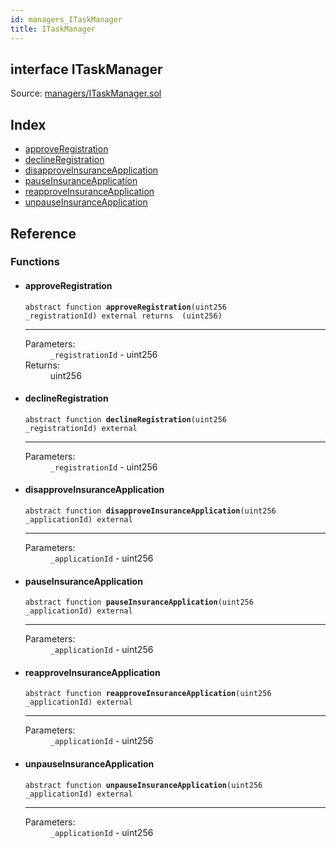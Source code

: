 ```yaml
---
id: managers_ITaskManager
title: ITaskManager
---
```


<div class="contract-doc"><div class="contract"><h2 class="contract-header"><span class="contract-kind">interface</span> ITaskManager</h2><div class="source">Source: <a href="/blob/v1.0.0/contracts/managers/ITaskManager.sol" target="_blank">managers/ITaskManager.sol</a></div></div><div class="index"><h2>Index</h2><ul><li><a href="managers_ITaskManager.html#approveRegistration">approveRegistration</a></li><li><a href="managers_ITaskManager.html#declineRegistration">declineRegistration</a></li><li><a href="managers_ITaskManager.html#disapproveInsuranceApplication">disapproveInsuranceApplication</a></li><li><a href="managers_ITaskManager.html#pauseInsuranceApplication">pauseInsuranceApplication</a></li><li><a href="managers_ITaskManager.html#reapproveInsuranceApplication">reapproveInsuranceApplication</a></li><li><a href="managers_ITaskManager.html#unpauseInsuranceApplication">unpauseInsuranceApplication</a></li></ul></div><div class="reference"><h2>Reference</h2><div class="functions"><h3>Functions</h3><ul><li><div class="item function"><span id="approveRegistration" class="anchor-marker"></span><h4 class="name">approveRegistration</h4><div class="body"><code class="signature"><span>abstract </span>function <strong>approveRegistration</strong><span>(uint256 _registrationId) </span><span>external </span><span>returns  (uint256) </span></code><hr/><dl><dt><span class="label-parameters">Parameters:</span></dt><dd><div><code>_registrationId</code> - uint256</div></dd><dt><span class="label-return">Returns:</span></dt><dd>uint256</dd></dl></div></div></li><li><div class="item function"><span id="declineRegistration" class="anchor-marker"></span><h4 class="name">declineRegistration</h4><div class="body"><code class="signature"><span>abstract </span>function <strong>declineRegistration</strong><span>(uint256 _registrationId) </span><span>external </span></code><hr/><dl><dt><span class="label-parameters">Parameters:</span></dt><dd><div><code>_registrationId</code> - uint256</div></dd></dl></div></div></li><li><div class="item function"><span id="disapproveInsuranceApplication" class="anchor-marker"></span><h4 class="name">disapproveInsuranceApplication</h4><div class="body"><code class="signature"><span>abstract </span>function <strong>disapproveInsuranceApplication</strong><span>(uint256 _applicationId) </span><span>external </span></code><hr/><dl><dt><span class="label-parameters">Parameters:</span></dt><dd><div><code>_applicationId</code> - uint256</div></dd></dl></div></div></li><li><div class="item function"><span id="pauseInsuranceApplication" class="anchor-marker"></span><h4 class="name">pauseInsuranceApplication</h4><div class="body"><code class="signature"><span>abstract </span>function <strong>pauseInsuranceApplication</strong><span>(uint256 _applicationId) </span><span>external </span></code><hr/><dl><dt><span class="label-parameters">Parameters:</span></dt><dd><div><code>_applicationId</code> - uint256</div></dd></dl></div></div></li><li><div class="item function"><span id="reapproveInsuranceApplication" class="anchor-marker"></span><h4 class="name">reapproveInsuranceApplication</h4><div class="body"><code class="signature"><span>abstract </span>function <strong>reapproveInsuranceApplication</strong><span>(uint256 _applicationId) </span><span>external </span></code><hr/><dl><dt><span class="label-parameters">Parameters:</span></dt><dd><div><code>_applicationId</code> - uint256</div></dd></dl></div></div></li><li><div class="item function"><span id="unpauseInsuranceApplication" class="anchor-marker"></span><h4 class="name">unpauseInsuranceApplication</h4><div class="body"><code class="signature"><span>abstract </span>function <strong>unpauseInsuranceApplication</strong><span>(uint256 _applicationId) </span><span>external </span></code><hr/><dl><dt><span class="label-parameters">Parameters:</span></dt><dd><div><code>_applicationId</code> - uint256</div></dd></dl></div></div></li></ul></div></div></div>
